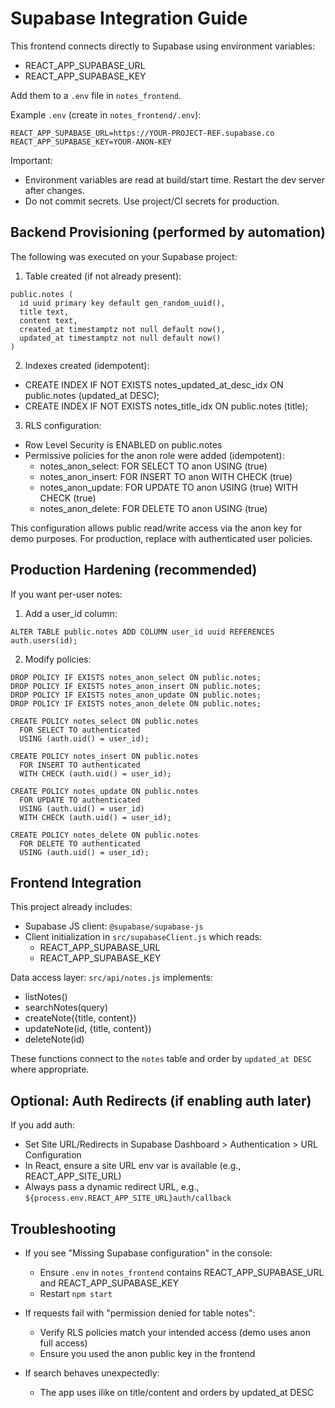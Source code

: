 # Supabase Integration Guide

This frontend connects directly to Supabase using environment variables:
- REACT_APP_SUPABASE_URL
- REACT_APP_SUPABASE_KEY

Add them to a `.env` file in `notes_frontend`.

Example `.env` (create in `notes_frontend/.env`):
```
REACT_APP_SUPABASE_URL=https://YOUR-PROJECT-REF.supabase.co
REACT_APP_SUPABASE_KEY=YOUR-ANON-KEY
```

Important:
- Environment variables are read at build/start time. Restart the dev server after changes.
- Do not commit secrets. Use project/CI secrets for production.

## Backend Provisioning (performed by automation)

The following was executed on your Supabase project:

1) Table created (if not already present):
```
public.notes (
  id uuid primary key default gen_random_uuid(),
  title text,
  content text,
  created_at timestamptz not null default now(),
  updated_at timestamptz not null default now()
)
```

2) Indexes created (idempotent):
- CREATE INDEX IF NOT EXISTS notes_updated_at_desc_idx ON public.notes (updated_at DESC);
- CREATE INDEX IF NOT EXISTS notes_title_idx ON public.notes (title);

3) RLS configuration:
- Row Level Security is ENABLED on public.notes
- Permissive policies for the anon role were added (idempotent):
  - notes_anon_select: FOR SELECT TO anon USING (true)
  - notes_anon_insert: FOR INSERT TO anon WITH CHECK (true)
  - notes_anon_update: FOR UPDATE TO anon USING (true) WITH CHECK (true)
  - notes_anon_delete: FOR DELETE TO anon USING (true)

This configuration allows public read/write access via the anon key for demo purposes. For production, replace with authenticated user policies.

## Production Hardening (recommended)

If you want per-user notes:
1. Add a user_id column:
```
ALTER TABLE public.notes ADD COLUMN user_id uuid REFERENCES auth.users(id);
```
2. Modify policies:
```
DROP POLICY IF EXISTS notes_anon_select ON public.notes;
DROP POLICY IF EXISTS notes_anon_insert ON public.notes;
DROP POLICY IF EXISTS notes_anon_update ON public.notes;
DROP POLICY IF EXISTS notes_anon_delete ON public.notes;

CREATE POLICY notes_select ON public.notes
  FOR SELECT TO authenticated
  USING (auth.uid() = user_id);

CREATE POLICY notes_insert ON public.notes
  FOR INSERT TO authenticated
  WITH CHECK (auth.uid() = user_id);

CREATE POLICY notes_update ON public.notes
  FOR UPDATE TO authenticated
  USING (auth.uid() = user_id)
  WITH CHECK (auth.uid() = user_id);

CREATE POLICY notes_delete ON public.notes
  FOR DELETE TO authenticated
  USING (auth.uid() = user_id);
```

## Frontend Integration

This project already includes:
- Supabase JS client: `@supabase/supabase-js`
- Client initialization in `src/supabaseClient.js` which reads:
  - REACT_APP_SUPABASE_URL
  - REACT_APP_SUPABASE_KEY

Data access layer: `src/api/notes.js` implements:
- listNotes()
- searchNotes(query)
- createNote({title, content})
- updateNote(id, {title, content})
- deleteNote(id)

These functions connect to the `notes` table and order by `updated_at DESC` where appropriate.

## Optional: Auth Redirects (if enabling auth later)

If you add auth:
- Set Site URL/Redirects in Supabase Dashboard > Authentication > URL Configuration
- In React, ensure a site URL env var is available (e.g., REACT_APP_SITE_URL)
- Always pass a dynamic redirect URL, e.g., `${process.env.REACT_APP_SITE_URL}auth/callback`

## Troubleshooting

- If you see "Missing Supabase configuration" in the console:
  - Ensure `.env` in `notes_frontend` contains REACT_APP_SUPABASE_URL and REACT_APP_SUPABASE_KEY
  - Restart `npm start`

- If requests fail with "permission denied for table notes":
  - Verify RLS policies match your intended access (demo uses anon full access)
  - Ensure you used the anon public key in the frontend

- If search behaves unexpectedly:
  - The app uses ilike on title/content and orders by updated_at DESC
